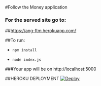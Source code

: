 #Follow the Money application

### For the served site go to:
##https://ang-ftm.herokuapp.com/

##To run:

- ```npm install```

- ```node index.js```

###Your app will be on http://localhost:5000

##HEROKU DEPLOYMENT
[![Deploy](https://www.herokucdn.com/deploy/button.png)](https://heroku.com/deploy)
